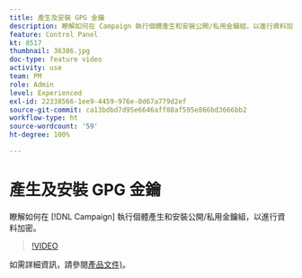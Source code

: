 ```yaml
---
title: 產生及安裝 GPG 金鑰
description: 瞭解如何在 Campaign 執行個體產生和安裝公開/私用金鑰組，以進行資料加密。
feature: Control Panel
kt: 8517
thumbnail: 36386.jpg
doc-type: feature video
activity: use
team: PM
role: Admin
level: Experienced
exl-id: 22338566-1ee9-4459-976e-0d67a779d2ef
source-git-commit: ca13bdbd7d95e6646aff88af595e866bd3666bb2
workflow-type: ht
source-wordcount: '59'
ht-degree: 100%

---
```


# 產生及安裝 GPG 金鑰

瞭解如何在 [!DNL Campaign] 執行個體產生和安裝公開/私用金鑰組，以進行資料加密。

>[!VIDEO](https://video.tv.adobe.com/v/36386?quality=12)

如需詳細資訊，請參閱[產品文件)](https://experienceleague.adobe.com/docs/control-panel/using/instances-settings/gpg-keys-management.html?lang=zh-Hant)。
